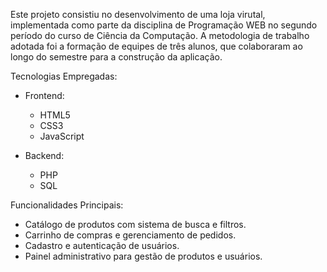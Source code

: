 Este projeto consistiu no desenvolvimento de uma loja virutal, implementada como parte da disciplina de Programação WEB no segundo período do curso de Ciência da Computação. A metodologia de trabalho adotada foi a formação de equipes de três alunos, que colaboraram ao longo do semestre para a construção da aplicação.

Tecnologias Empregadas:

* Frontend:
  
  * HTML5
  * CSS3
  * JavaScript
    
* Backend:
  * PHP
  * SQL

Funcionalidades Principais:

* Catálogo de produtos com sistema de busca e filtros.
* Carrinho de compras e gerenciamento de pedidos.
* Cadastro e autenticação de usuários.
* Painel administrativo para gestão de produtos e usuários.
